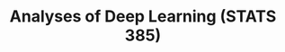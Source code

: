 ---
title: Analyses of Deep Learning (STATS 385) 
tags: [Statistics of Deep Learning ,Generative Models ]
style: fill
color: light
description: Deep learning is a transformative technology that has delivered impressive improvements in image classification and speech recognition. Many researchers are trying to better understand how to improve prediction performance and also how to improve training methods. Some researchers use experimental techniques; others use theoretical approaches. In this course we will review both experimental and theoretical analyses of deep learning. We will have 8 guest lecturers as well as graded projects for those who take the course for credit
external_url: https://stats385.github.io/
---